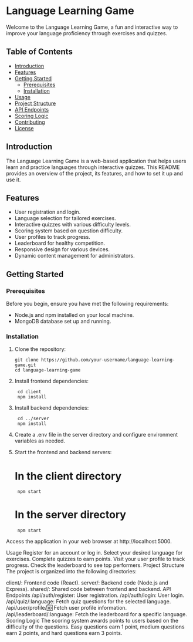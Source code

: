 # Language Learning Game

Welcome to the Language Learning Game, a fun and interactive way to improve your language proficiency through exercises and quizzes.

## Table of Contents
- [Introduction](#introduction)
- [Features](#features)
- [Getting Started](#getting-started)
  - [Prerequisites](#prerequisites)
  - [Installation](#installation)
- [Usage](#usage)
- [Project Structure](#project-structure)
- [API Endpoints](#api-endpoints)
- [Scoring Logic](#scoring-logic)
- [Contributing](#contributing)
- [License](#license)

## Introduction

The Language Learning Game is a web-based application that helps users learn and practice languages through interactive quizzes. This README provides an overview of the project, its features, and how to set it up and use it.

## Features

- User registration and login.
- Language selection for tailored exercises.
- Interactive quizzes with various difficulty levels.
- Scoring system based on question difficulty.
- User profiles to track progress.
- Leaderboard for healthy competition.
- Responsive design for various devices.
- Dynamic content management for administrators.

## Getting Started

### Prerequisites

Before you begin, ensure you have met the following requirements:

- Node.js and npm installed on your local machine.
- MongoDB database set up and running.

### Installation

1. Clone the repository:

       git clone https://github.com/your-username/language-learning-game.git
       cd language-learning-game

2. Install frontend dependencies:

        cd client
        npm install


3. Install backend dependencies:

        cd ../server
        npm install


4. Create a .env file in the server directory and configure environment variables as needed.

5. Start the frontend and backend servers:

    # In the client directory
        npm start

    # In the server directory
        npm start

Access the application in your web browser at http://localhost:5000.

Usage
Register for an account or log in.
Select your desired language for exercises.
Complete quizzes to earn points.
Visit your user profile to track progress.
Check the leaderboard to see top performers.
Project Structure
The project is organized into the following directories:

client/: Frontend code (React).
server/: Backend code (Node.js and Express).
shared/: Shared code between frontend and backend.
API Endpoints
/api/auth/register: User registration.
/api/auth/login: User login.
/api/quiz/:language: Fetch quiz questions for the selected language.
/api/user/profile/:id: Fetch user profile information.
/api/leaderboard/:language: Fetch the leaderboard for a specific language.
Scoring Logic
The scoring system awards points to users based on the difficulty of the questions. Easy questions earn 1 point, medium questions earn 2 points, and hard questions earn 3 points.
